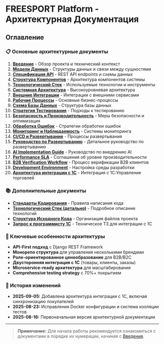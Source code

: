 # FREESPORT Platform - Архитектурная Документация

## Оглавление

### 📋 Основные архитектурные документы

1. **[Введение](01-introduction.md)** - Обзор проекта и технический контекст
2. **[Модели Данных](02-data-models.md)** - Структуры данных и связи между сущностями
3. **[Спецификация API](03-api-specification.md)** - REST API endpoints и схемы данных
4. **[Структура Компонентов](04-component-structure.md)** - Архитектура компонентов системы
5. **[Технологический Стек](05-tech-stack.md)** - Используемые технологии и инструменты
6. **[Системная Архитектура](06-system-architecture.md)** - Высокоуровневая архитектура
7. **[Внешние Интеграции](07-external-integrations.md)** - Интеграции с внешними сервисами
8. **[Рабочие Процессы](08-workflows.md)** - Основные бизнес-процессы
9. **[Схема Базы Данных](09-database-schema.md)** - Структура базы данных
10. **[Стратегия Тестирования](10-testing-strategy.md)** - Подходы к тестированию
11. **[Безопасность и Производительность](11-security-performance.md)** - Меры безопасности и оптимизация
12. **[Обработка Ошибок](12-error-handling.md)** - Стратегии обработки ошибок
13. **[Мониторинг и Наблюдаемость](13-monitoring.md)** - Системы мониторинга
14. **[CI/CD и Развертывание](14-cicd-deployment.md)** - Процессы развертывания
15. **[Руководство по Развертыванию](15-deployment-guide.md)** - Детальное руководство по развертыванию
16. **[AI Implementation Guide](16-ai-implementation-guide.md)** - Руководство по внедрению AI
17. **[Performance SLA](17-performance-sla.md)** - Соглашения об уровне производительности
18. **[B2B Verification Workflow](18-b2b-verification-workflow.md)** - Процесс верификации B2B клиентов
19. **[Development Environment](19-development-environment.md)** - Настройка среды разработки
20. **[Архитектура интеграции с 1С](20-1c-integration.md)** - Интеграция с 1С:Управление торговлей

### 📚 Дополнительные документы

- **[Стандарты Кодирования](coding-standards.md)** - Правила написания кода
- **[Технологический Стек (детально)](tech-stack.md)** - Подробное описание технологий
- **[Структура Исходного Кода](source-tree.md)** - Организация файлов проекта
- **[Запрос к программисту 1С](request-to-1c-developer.md)** - Техническое ТЗ для интеграции с 1С

### 🎯 Ключевые особенности архитектуры

- **API-First подход** с Django REST Framework
- **Монорепо структура** для управления несколькими брендами
- **Роле-ориентированное ценообразование** для B2B/B2C
- **Двусторонняя интеграция с 1С** (товары, клиенты, заказы)
- **Microservice-ready архитектура** для масштабирования
- **Comprehensive testing strategy** с 70%+ покрытием

### 📅 История изменений

- **2025-09-05:** Добавлена архитектура интеграции с 1С, включая синхронизацию покупателей
- **2025-08-23:** Исправления Docker конфигурации и система изоляции тестов
- **2025-08-16:** Первоначальная версия архитектурной документации

---

> **Примечание:** Для начала работы рекомендуется ознакомиться с документами в порядке их нумерации, начиная с [Введения](01-introduction.md).
>